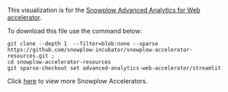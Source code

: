 This visualization is for the [Snowplow Advanced Analytics for Web accelerator](https://docs.snowplow.io/accelerators/web/). 

To download this file use the command below:

```
git clone --depth 1  --filter=blob:none --sparse https://github.com/snowplow-incubator/snowplow-accelerator-resources.git ; 
cd snowplow-accelerator-resources
git sparse-checkout set advanced-analytics-web-accelerator/streamlit

```

Click [here](https://snowplow.io/data-product-accelerators/) to view more Snowplow Accelerators.
